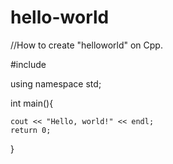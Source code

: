 # hello-world

//How to create "helloworld" on Cpp.

#include <iostream>
  
  using namespace std;
  
  int main(){
  
    cout << "Hello, world!" << endl;
    return 0;
  }
